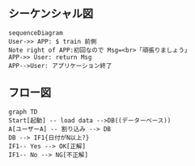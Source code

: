 
## シーケンシャル図

```mermaid
sequenceDiagram
User->> APP: $ train 前側
Note right of APP:初回なので Msg=<br>「頑張りましょう」
APP->> User: return Msg
APP-->User: アプリケーション終了
```

## フロー図

```mermaid
graph TD
Start[起動] -- load data -->DB((データーベース))
A[ユーザーA] -- 割り込み --> DB
DB --> IF1{日付がN以上?}
IF1-- Yes --> OK[正解]
IF1-- No --> NG[不正解]
```

<!--stackedit_data:
eyJoaXN0b3J5IjpbNzQ4MDI5OTQsLTMwODg4MDkzOSwtMTk5OT
IzNTEwXX0=
-->